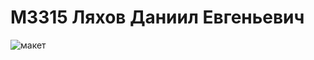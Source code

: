 # M3315 Ляхов Даниил Евгеньевич
![макет](https://github.com/user-attachments/assets/5730605f-7a3c-4f2f-84c6-d8a86f6ae0ab)
